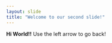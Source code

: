 ```yaml
---
layout: slide
title: "Welcome to our second slide!"
---
```

**Hi World!!**
Use the left arrow to go back!
